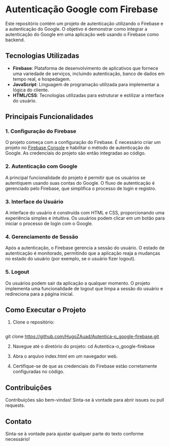 # Autenticação Google com Firebase

Este repositório contém um projeto de autenticação utilizando o Firebase e a autenticação do Google. O objetivo é demonstrar como integrar a autenticação do Google em uma aplicação web usando o Firebase como backend.

## Tecnologias Utilizadas

- **Firebase**: Plataforma de desenvolvimento de aplicativos que fornece uma variedade de serviços, incluindo autenticação, banco de dados em tempo real, e hospedagem.
- **JavaScript**: Linguagem de programação utilizada para implementar a lógica do cliente.
- **HTML/CSS**: Tecnologias utilizadas para estruturar e estilizar a interface do usuário.

## Principais Funcionalidades

### 1. Configuração do Firebase

O projeto começa com a configuração do Firebase. É necessário criar um projeto no [Firebase Console](https://console.firebase.google.com/) e habilitar o método de autenticação do Google. As credenciais do projeto são então integradas ao código.

### 2. Autenticação com Google

A principal funcionalidade do projeto é permitir que os usuários se autentiquem usando suas contas do Google. O fluxo de autenticação é gerenciado pelo Firebase, que simplifica o processo de login e registro.

### 3. Interface do Usuário

A interface do usuário é construída com HTML e CSS, proporcionando uma experiência simples e intuitiva. Os usuários podem clicar em um botão para iniciar o processo de login com o Google.

### 4. Gerenciamento de Sessão

Após a autenticação, o Firebase gerencia a sessão do usuário. O estado de autenticação é monitorado, permitindo que a aplicação reaja a mudanças no estado do usuário (por exemplo, se o usuário fizer logout).

### 5. Logout

Os usuários podem sair da aplicação a qualquer momento. O projeto implementa uma funcionalidade de logout que limpa a sessão do usuário e redireciona para a página inicial.

## Como Executar o Projeto

1. Clone o repositório:
   ```bash
  git clone https://github.com/HugoZAuad/Autentica-o_google-firebase.git

2. Navegue até o diretório do projeto:
  cd Autentica-o_google-firebase

3. Abra o arquivo index.html em um navegador web.

4. Certifique-se de que as credenciais do Firebase estão corretamente configuradas no código.

## Contribuições
Contribuições são bem-vindas! Sinta-se à vontade para abrir issues ou pull requests.

## Contato
Sinta-se à vontade para ajustar qualquer parte do texto conforme necessário!
